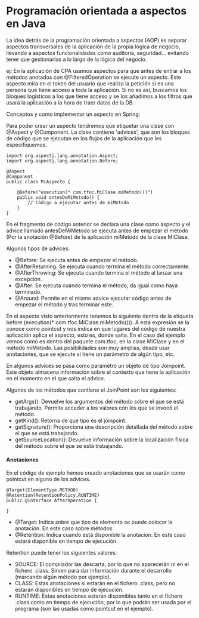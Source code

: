 # Programación orientada a aspectos en Java

La idea detrás de la programación orientada a aspectos (AOP) es separar aspectos transversales de la aplicación de la propia lógica de negocio, llevando a aspectos funcionalidades como auditoría, seguridad... evitando tener que gestionarlas a lo largo de la lógica del negocio.

ej: En la aplicación de CPA usamos aspectos para que antes de entrar a los métodos anotados con @FilteredOperation se ejecute un aspecto.
Este aspecto mira en el token del usuario que realiza la petición si es una persona que tiene acceso a toda la aplicación. Si no es así, buscamos los bloques logísticos a los que tiene acceso y se los añadimos a los filtros que usará la aplicación a la hora de traer datos de la DB.

Conceptos y como implementar un aspecto en Spring:

Para poder crear un aspecto tendremos que etiquetar una clase con @Aspect y @Component.
La clase contiene 'advices', que son los bloques de código que se ejecutan en los flujos de la aplicación que les especifiquemos.

```
import org.aspectj.lang.annotation.Aspect;
import org.aspectj.lang.annotation.Before;

@Aspect
@Component
public class MiAspecto {

    @Before("execution(* com.tfoc.MiClase.miMetodo())")
    public void antesDeMiMetodo() {
        // Código a ejecutar antes de miMetodo
    }
}
```
En el fragmento de código anterior se declara una clase como aspecto y el advice llamado antesDeMiMetodo se ejecuta antes de empezar el método (Por la anotación @Before) de la aplicación miMetodo de la clase MiClase.

Algunos tipos de advices:

* @Before: Se ejecuta antes de empezar el método.
* @AfterReturning: Se ejecuta cuando termina el método correctamente.
* @AfterThrowing: Se ejecuta cuando termina el método al lanzar una excepción.
* @After: Se ejecuta cuando termina el método, da igual como haya terminado.
* @Around: Permite en el mismo advice ejecutar código antes de empezar el método y tras terminar este.

En el aspecto visto anteriormente tenemos lo siguiente dentro de la etiqueta before (execution(* com.tfoc.MiClase.miMetodo())). A esta expresión se la conoce como pointcut y nos indica en que lugares del código de nuestra aplicación aplica el aspecto, esto es, donde salta. En el caso del ejemplo vemos como es dentro del paquete com.tfoc, en la clase MiClase y en el método miMetodo. Las posibilidades son muy amplias, desde usar anotaciones, que se ejecute si tiene un parámetro de algún tipo, etc.

En algunos advices se pasa como parámetro un objeto de tipo Joinpoint. Este objeto almacena información sobre el contexto que tiene la aplicación en el momento en el que salta el advice.

Algunos de los métodos que contiene el JoinPoint son los siguientes:

* getArgs(): Devuelve los argumentos del método sobre el que se está trabajando. Permite acceder a los valores con los que se invocó el método.
* getKind(): Retorna de que tipo es el joinpoint.
* getSignature(): Proporciona una descripción detallada del método sobre el que se está trabajando.
* getSourceLocation(): Devuelve información sobre la localización física del método sobre el que se está trabajando.


#### Anotaciones

En el código de ejemplo hemos creado anotaciones que se usarán como pointcut en alguno de los advices. 

```
@Target(ElementType.METHOD)
@Retention(RetentionPolicy.RUNTIME)
public @interface AfterOperation {

}
```

* @Target: Indica sobre que tipo de elemento se puede colocar la anotación. En este caso sobre métodos.
* @Retention: Indica cuando está disponible la anotación. En este caso estará disponible en tiempo de ejecución.

Retention puede tener los siguientes valores:

* SOURCE: El compilador las descarta, por lo que no aparecerán ni en el fichero .class. Sirven para dar información durante el desarrollo (marcando algún método por ejemplo).
* CLASS: Estas anotaciones si estarán en el fichero .class, pero no estarán disponibles en tiempo de ejecución.
* RUNTIME: Estas anotaciones estarán disponibles tanto en el fichero .class como en tiempo de ejecución, por lo que podrán ser usada por el programa (son las usadas como pointcut en el ejemplo).


